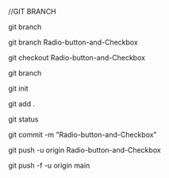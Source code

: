 //GIT BRANCH

git branch

git branch Radio-button-and-Checkbox

git checkout Radio-button-and-Checkbox

git branch

git init

git add .

git status

git commit -m "Radio-button-and-Checkbox"

git push -u origin Radio-button-and-Checkbox

git push -f -u origin main

